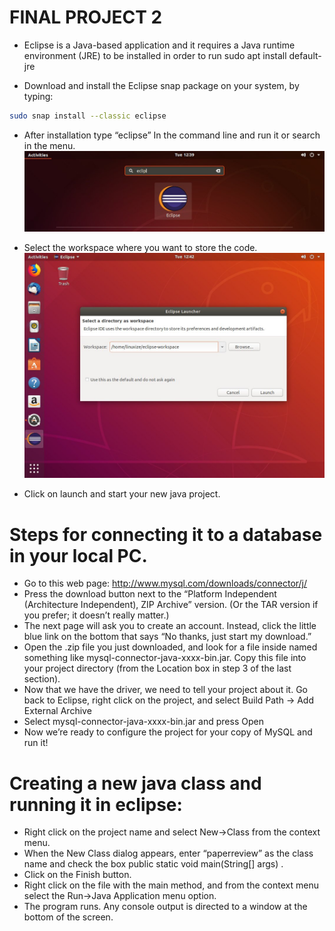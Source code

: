 # FINAL PROJECT 2
- Eclipse is a Java-based application and it requires a Java runtime environment (JRE) to be installed in order to run
sudo apt install default-jre

- Download and install the Eclipse snap package on your system, by typing:
```sh
sudo snap install --classic eclipse
```

- After installation type “eclipse” In the command line and run it or search in the menu.
![Image1](https://github.com/yashwanthvarre/dbms/blob/master/Final%20Project%202/assets/image1.png)

- Select the workspace where you want to store the code.
![Image2](https://github.com/yashwanthvarre/dbms/blob/master/Final%20Project%202/assets/image2.png)


- Click on launch and start your new java project.




# Steps for connecting it to a database in your local PC.
- Go to this web page: http://www.mysql.com/downloads/connector/j/
- Press the download button next to the “Platform Independent (Architecture Independent), ZIP Archive” version. (Or the TAR version if you prefer; it doesn’t really matter.)
- The next page will ask you to create an account. Instead, click the little blue link on the bottom that says “No thanks, just start my download.”
- Open the .zip file you just downloaded, and look for a file inside named something like mysql-connector-java-xxxx-bin.jar. Copy this file into your project directory (from the Location box in step 3 of the last section).
- Now that we have the driver, we need to tell your project about it. Go back to Eclipse, right click on the project, and select Build Path → Add External Archive
- Select mysql-connector-java-xxxx-bin.jar and press Open
- Now we’re ready to configure the project for your copy of MySQL and run it!

# Creating a new java class and running it in eclipse:
- Right click on the project name and select  New->Class from the context menu.
- When the New Class dialog appears, enter “paperreview” as the class name and check the box public static void main(String[] args) .
- Click on the  Finish button.
- Right click on the file with the  main method, and from the context menu select the Run->Java Application menu option.
- The program runs. Any console output is directed to a window at the bottom of the screen.
      
      
